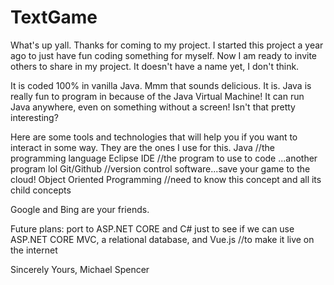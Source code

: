 # TextGame
What's up yall. Thanks for coming to my project. I started this project a year ago to just have fun coding something for myself.
Now I am ready to invite others to share in my project. It doesn't have a name yet, I don't think.

It is coded 100% in vanilla Java. Mmm that sounds delicious. It is. Java is really fun to program in because of the Java Virtual Machine!
It can run Java anywhere, even on something without a screen! Isn't that pretty interesting?

Here are some tools and technologies that will help you if you want to interact in some way. They are the ones I use for this.
Java //the programming language
Eclipse IDE //the program to use to code ...another program lol
Git/Github  //version control software...save your game to the cloud!
Object Oriented Programming //need to know this concept and all its child concepts

Google and Bing are your friends.

Future plans:
port to ASP.NET CORE and C# just to see if we can
use ASP.NET CORE MVC, a relational database, and Vue.js //to make it live on the internet 

Sincerely Yours,
Michael Spencer
